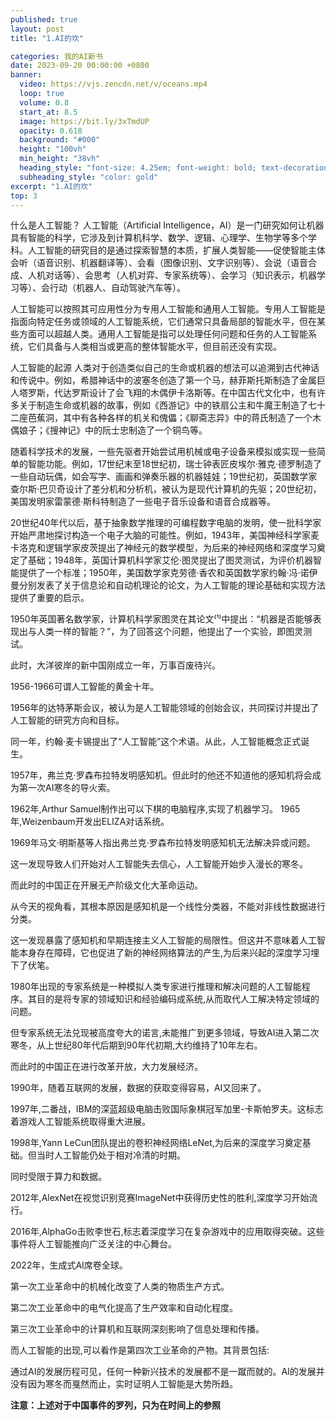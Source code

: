```yaml
---
published: true
layout: post
title: "1.AI的坎"

categories: 我的AI新书
date: 2023-09-20 00:00:00 +0800
banner:
  video: https://vjs.zencdn.net/v/oceans.mp4
  loop: true
  volume: 0.8
  start_at: 8.5
  image: https://bit.ly/3xTmdUP
  opacity: 0.618
  background: "#000"
  height: "100vh"
  min_height: "38vh"
  heading_style: "font-size: 4.25em; font-weight: bold; text-decoration: underline"
  subheading_style: "color: gold"
excerpt: "1.AI的坎"
top: 3
---
```


什么是人工智能？
人工智能（Artificial Intelligence，AI）是一门研究如何让机器具有智能的科学，它涉及到计算机科学、数学、逻辑、心理学、生物学等多个学科。人工智能的研究目的是通过探索智慧的本质，扩展人类智能——促使智能主体会听（语音识别、机器翻译等）、会看（图像识别、文字识别等）、会说（语音合成、人机对话等）、会思考（人机对弈、专家系统等）、会学习（知识表示，机器学习等）、会行动（机器人、自动驾驶汽车等）。

人工智能可以按照其可应用性分为专用人工智能和通用人工智能。专用人工智能是指面向特定任务或领域的人工智能系统，它们通常只具备局部的智能水平，但在某些方面可以超越人类。通用人工智能是指可以处理任何问题和任务的人工智能系统，它们具备与人类相当或更高的整体智能水平，但目前还没有实现。

人工智能的起源
人类对于创造类似自己的生命或机器的想法可以追溯到古代神话和传说中。例如，希腊神话中的波塞冬创造了第一个马，赫菲斯托斯制造了金属巨人塔罗斯，代达罗斯设计了会飞翔的木偶伊卡洛斯等。在中国古代文化中，也有许多关于制造生命或机器的故事，例如《西游记》中的铁扇公主和牛魔王制造了七十二座芭蕉洞，其中有各种各样的机关和傀儡；《聊斋志异》中的蒋氏制造了一个木偶娘子；《搜神记》中的阮士忠制造了一个铜鸟等。

随着科学技术的发展，一些先驱者开始尝试用机械或电子设备来模拟或实现一些简单的智能功能。例如，17世纪末至18世纪初，瑞士钟表匠皮埃尔·雅克·德罗制造了一些自动玩偶，如会写字、画画和弹奏乐器的机器娃娃；19世纪初，英国数学家查尔斯·巴贝奇设计了差分机和分析机，被认为是现代计算机的先驱；20世纪初，美国发明家雷蒙德·斯科特制造了一些电子音乐设备和语音合成器等。

20世纪40年代以后，基于抽象数学推理的可编程数字电脑的发明，使一批科学家开始严肃地探讨构造一个电子大脑的可能性。例如，1943年，美国神经科学家麦卡洛克和逻辑学家皮茨提出了神经元的数学模型，为后来的神经网络和深度学习奠定了基础；1948年，英国计算机科学家艾伦·图灵提出了图灵测试，为评价机器智能提供了一个标准；1950年，美国数学家克劳德·香农和英国数学家约翰·冯·诺伊曼分别发表了关于信息论和自动机理论的论文，为人工智能的理论基础和实现方法提供了重要的启示。

​1950年英国著名数学家，计算机科学家图灵在其论文⁽¹⁾中提出：“机器是否能够表现出与人类一样的智能？”，为了回答这个问题，他提出了一个实验，即图灵测试。  

此时，大洋彼岸的新中国刚成立一年，万事百废待兴。  

1956-1966可谓人工智能的黄金十年。  

1956年的达特茅斯会议，被认为是人工智能领域的创始会议，共同探讨并提出了人工智能的研究方向和目标。  

同一年，约翰·麦卡锡提出了“人工智能”这个术语。从此，人工智能概念正式诞生。

1957年，弗兰克·罗森布拉特发明感知机。但此时的他还不知道他的感知机将会成为第一次AI寒冬的导火索。

1962年,Arthur Samuel制作出可以下棋的电脑程序,实现了机器学习。
1965年,Weizenbaum开发出ELIZA对话系统。

1969年马文·明斯基等人指出弗兰克·罗森布拉特发明感知机无法解决异或问题。

这一发现导致人们开始对人工智能失去信心，人工智能开始步入漫长的寒冬。

而此时的中国正在开展无产阶级文化大革命运动。

从今天的视角看，其根本原因是感知机是一个线性分类器，不能对非线性数据进行分类。

这一发现暴露了感知机和早期连接主义人工智能的局限性。但这并不意味着人工智能本身存在障碍，它也促进了新的神经网络算法的产生,为后来兴起的深度学习埋下了伏笔。

1980年出现的专家系统是一种模拟人类专家进行推理和解决问题的人工智能程序。其目的是将专家的领域知识和经验编码成系统,从而取代人工解决特定领域的问题。

但专家系统无法兑现被高度夸大的诺言,未能推广到更多领域，导致AI进入第二次寒冬，从上世纪80年代后期到90年代初期,大约维持了10年左右。

而此时的中国正在进行改革开放，大力发展经济。

1990年，随着互联网的发展，数据的获取变得容易，AI又回来了。

1997年,二番战，IBM的深蓝超级电脑击败国际象棋冠军加里-卡斯帕罗夫。这标志着游戏人工智能系统取得重大进展。

1998年,Yann LeCun团队提出的卷积神经网络LeNet,为后来的深度学习奠定基础。但当时人工智能仍处于相对冷清的时期。

同时受限于算力和数据。


2012年,AlexNet在视觉识别竞赛ImageNet中获得历史性的胜利,深度学习开始流行。

2016年,AlphaGo击败李世石,标志着深度学习在复杂游戏中的应用取得突破。这些事件将人工智能推向广泛关注的中心舞台。

2022年，生成式AI席卷全球。


第一次工业革命中的机械化改变了人类的物质生产方式。

第二次工业革命中的电气化提高了生产效率和自动化程度。

第三次工业革命中的计算机和互联网深刻影响了信息处理和传播。

而人工智能的出现,可以看作是第四次工业革命的产物。其背景包括:

通过AI的发展历程可见，任何一种新兴技术的发展都不是一蹴而就的。AI的发展并没有因为寒冬而戛然而止，实时证明人工智能是大势所趋。

**注意：上述对于中国事件的罗列，只为在时间上的参照**

